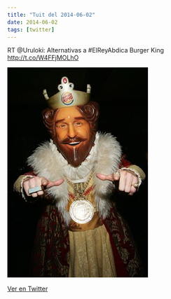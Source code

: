 ```yaml
---
title: "Tuit del 2014-06-02"
date: 2014-06-02
tags: [twitter]
---
```


RT @Uruloki: Alternativas a #ElReyAbdica Burger King http://t.co/W4FFjMOLhO

![Imagen](/assets/images/473393217128628224-BpHPlNeCEAAQvfc.jpg)

[Ver en Twitter](https://twitter.com/i/web/status/473393217128628224)
